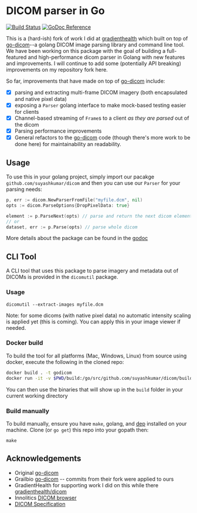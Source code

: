 # DICOM parser in Go
[![Build Status](https://travis-ci.org/suyashkumar/dicom.svg?branch=master)](https://travis-ci.org/suyashkumar/dicom)
[![GoDoc Reference](https://godoc.org/github.com/suyashkumar/dicom?status.svg)](https://godoc.org/github.com/suyashkumar/dicom)

This is a (hard-ish) fork of work I did at [gradienthealth](https://github.com/gradienthealth/dicom) which built on top of [go-dicom](https://github.com/gillesdemey/go-dicom)--a golang DICOM image parsing library and command line tool. We have been working on this package with the goal of building a full-featured and high-performance dicom parser in Golang with new features and improvements. I will continue to add some (potentially API breaking) improvements on my repository fork here.

So far, improvements that have made on top of [go-dicom](https://github.com/gillesdemey/go-dicom) include: 
- [x] parsing and extracting multi-frame DICOM imagery (both encapsulated and native pixel data)
- [x] exposing a `Parser` golang interface to make mock-based testing easier for clients
- [x] Channel-based streaming of `Frame`s to a client _as they are parsed_ out of the dicom
- [x] Parsing performance improvements 
- [x] General refactors to the [go-dicom](https://github.com/gillesdemey/go-dicom) code (though there's more work to be done here) for maintainability an readability. 

## Usage
To use this in your golang project, simply import our pacakge `github.com/suyashkumar/dicom` and then you can use our `Parser` for your parsing needs:
```go 
p, err := dicom.NewParserFromFile("myfile.dcm", nil)
opts := dicom.ParseOptions{DropPixelData: true}

element := p.ParseNext(opts) // parse and return the next dicom element
// or
dataset, err := p.Parse(opts) // parse whole dicom
```
More details about the package can be found in the [godoc](https://godoc.org/github.com/suyashkumar/dicom)

## CLI Tool
A CLI tool that uses this package to parse imagery and metadata out of DICOMs is provided in the `dicomutil` package. 
### Usage
```
dicomutil --extract-images myfile.dcm
```
Note: for some dicoms (with native pixel data) no automatic intensity scaling is applied yet (this is coming). You can apply this in your image viewer if needed. 
### Docker build
To build the tool for all platforms (Mac, Windows, Linux) from source using docker, execute the following in the cloned repo:
```bash
docker build . -t godicom
docker run -it -v $PWD/build:/go/src/github.com/suyashkumar/dicom/build godicom make release
```
You can then use the binaries that will show up in the `build` folder in your current working directory
### Build manually
To build manually, ensure you have `make`, golang, and [dep](https://github.com/golang/dep) installed on your machine. Clone (or `go get`) this repo into your gopath then:
```
make
```

## Acknowledgements

* Original [go-dicom](https://github.com/gillesdemey/go-dicom)
* Grailbio [go-dicom](https://github.com/grailbio/go-dicom) -- commits from their fork were applied to ours
* GradientHealth for supporting work I did on this while there [gradienthealth/dicom](https://github.com/gradienthealth/dicom)
* Innolitics [DICOM browser](https://dicom.innolitics.com/ciods)
* [DICOM Specification](http://dicom.nema.org/medical/dicom/current/output/pdf/part05.pdf)
